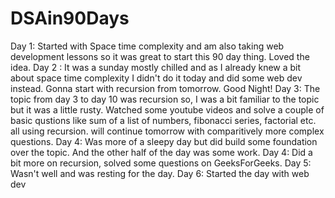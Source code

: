 # DSAin90Days
Day 1:
Started with Space time complexity and am also taking web development lessons so it was great to start this 90 day thing. Loved the idea.
Day 2 :
It was a sunday mostly chilled and as I already knew a bit about space time complexity I didn't do it today and did some web dev instead. Gonna start with recursion from tomorrow. Good Night!
Day 3:
The topic from day 3 to day 10 was recursion so, I was a bit familiar to the topic but it was a little rusty. Watched some youtube videos and solve a couple of basic qustions like sum of a list of numbers, fibonacci series, factorial etc. all using recursion. will continue tomorrow with comparitively more complex questions.
Day 4:
Was more of a sleepy day but did build some foundation over the topic. And the other half of the day was some work.
Day 4:
Did a bit more on recursion, solved some questions on GeeksForGeeks.
Day 5:
Wasn't well and was resting for the day.
Day 6:
Started the day with web dev 
